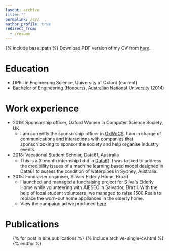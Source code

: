 ```yaml
---
layout: archive
title: ""
permalink: /cv/
author_profile: true
redirect_from:
  - /resume
---
```


{% include base_path %}
Download PDF version of my CV from [here](http://yugeten.github.io/files/CV_11Oct2019.pdf).

Education
======
* DPhil in Engineering Science, University of Oxford (current)
* Bachelor of Engineering (Honours), Australian National University (2014)

Work experience
======
* 2019: Sponsorship officer, Oxford Women in Computer Science Society, UK
  * I am currently the sponsorship officer in [OxWoCS](http://www.cs.ox.ac.uk/societies/women/). I am in charge of communications and interactions with companies that sponsor/looking to sponsor the society and help organise industry events.
* 2018: Vacational Student Scholar, Data61, Australia
  * This is a 3-month internship I did in [Data61](https://www.data61.csiro.au/). I was tasked to address the credibility issues of a machine learning based model designed in Data61 to assess the condition of waterpipes in Sydney, Australia. 
* 2015: Fundraiser organiser, Silva's Elderly Home, Brazil
  * I launched and managed a fundraising project for Silva's Elderly Home while volunteering with AIESEC in Salvador, Brazil. With the help of local student volunteers, we managed to raise 1500 Reals to replace the worn-out home appliances in the elderly home.
  * View the campaign ad we produced [here](https://www.youtube.com/watch?v=F_5-AIWw15g&t=2s).

Publications
======
  <ul>{% for post in site.publications %}
    {% include archive-single-cv.html %}
  {% endfor %}</ul>

<!---
Talks
======
  <ul>{% for post in site.talks %}
    {% include archive-single-talk-cv.html %}
  {% endfor %}</ul>
  
Teaching
======
  <ul>{% for post in site.teaching %}
    {% include archive-single-cv.html %}
  {% endfor %}</ul>
  
Service and leadership
======
* Currently signed in to 43 different slack teams
-->
